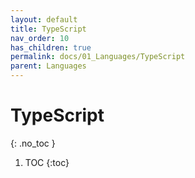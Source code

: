 ```yaml
---
layout: default
title: TypeScript
nav_order: 10
has_children: true
permalink: docs/01_Languages/TypeScript
parent: Languages
---
```


# TypeScript
{: .no_toc }

1. TOC
{:toc}

